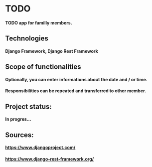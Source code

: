 # TODO

#### TODO app for familly members.

## Technologies
#### Django Framework, Django Rest Framework

## Scope of functionalities
#### Optionally, you can enter informations about the date and / or time.
#### Responsibilities can be repeated and transferred to other member.

## Project status:
#### In progres...

## Sources:
#### https://www.djangoproject.com/
#### https://www.django-rest-framework.org/
